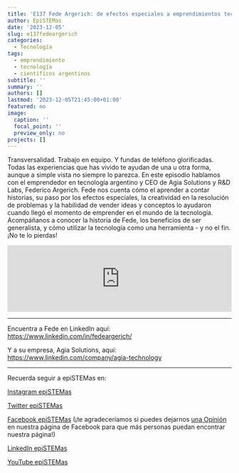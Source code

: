 ```yaml
---
title: 'E137 Fede Argerich: de efectos especiales a emprendimientos tecnológicos'
author: EpiSTEMas
date: '2023-12-05'
slug: e137fedeargerich
categories:
  - Tecnología
tags:
  - emprendimiento
  - tecnología
  - científicos argentinos
subtitle: ''
summary: ''
authors: []
lastmod: '2023-12-05T21:45:00+01:00'
featured: no
image:
  caption: ''
  focal_point: ''
  preview_only: no
projects: []
---
```


Transversalidad. Trabajo en equipo. Y fundas de teléfono glorificadas. Todas las experiencias que has vivido te ayudan de una u otra forma, aunque a simple vista no siempre lo parezca. En este episodio hablamos con el emprendedor en tecnología argentino y CEO de Agia Solutions y R&D Labs, Federico Argerich. Fede nos cuenta cómo el aprender a contar historias, su paso por los efectos especiales, la creatividad en la resolución de problemas y la habilidad de vender ideas y conceptos lo ayudaron cuando llegó el momento de emprender en el mundo de la tecnología. Acompáñanos a conocer la historia de Fede, los beneficios de ser generalista, y cómo utilizar la tecnología como una herramienta - y no el fin. ¡No te lo pierdas!

<iframe title="Fede Argerich: de efectos especiales a emprendimientos tecnológicos" allowtransparency="true" height="150" width="100%" style="border: none; min-width: min(100%, 430px);height:150px;" scrolling="no" data-name="pb-iframe-player" src="https://www.podbean.com/player-v2/?i=i25jd-1519b02-pb&from=pb6admin&share=1&download=0&rtl=0&fonts=Arial&skin=1b1b1b&font-color=auto&logo_link=episode_page&btn-skin=956f46" loading="lazy"></iframe>

- - - - -

Encuentra a Fede en LinkedIn aquí: https://www.linkedin.com/in/fedeargerich/

Y a su empresa, Agia Solutions, aquí: https://www.linkedin.com/company/agia-technology

- - - - -

Recuerda seguir a epiSTEMas en:

[Instagram epiSTEMas](https://www.instagram.com/epistemas/)  

[Twitter epiSTEMas](https://twitter.com/epiSTEMas_Pod)

[Facebook epiSTEMas](https://www.facebook.com/epiSTEMasPod) (¡te agradeceríamos si puedes dejarnos [una Opinión](https://www.facebook.com/epiSTEMasPod/reviews/) en nuestra página de Facebook para que más personas puedan encontrar nuestra página!)

[LinkedIn epiSTEMas](https://www.linkedin.com/company/epistemas-podcast/)

[YouTube epiSTEMas](https://www.youtube.com/@epistemaspodcast)